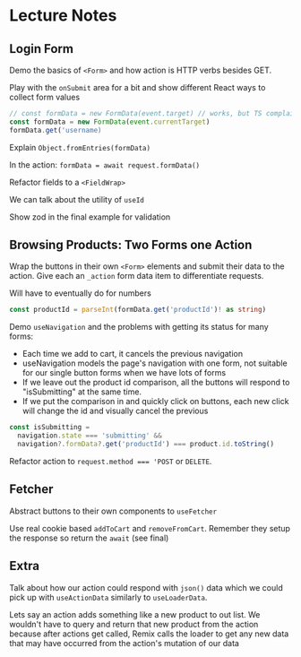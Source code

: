 # Lecture Notes

## Login Form

Demo the basics of `<Form>` and how action is HTTP verbs besides GET.

Play with the `onSubmit` area for a bit and show different React ways to collect form values

```js
// const formData = new FormData(event.target) // works, but TS complains
const formData = new FormData(event.currentTarget)
formData.get('username)
```

Explain `Object.fromEntries(formData)`

In the action: `formData = await request.formData()`

Refactor fields to a `<FieldWrap>`

We can talk about the utility of `useId`

Show zod in the final example for validation

## Browsing Products: Two Forms one Action

Wrap the buttons in their own `<Form>` elements and submit their data to the action. Give each an `_action` form data item to differentiate requests.

Will have to eventually do for numbers

```ts
const productId = parseInt(formData.get('productId')! as string)
```

Demo `useNavigation` and the problems with getting its status for many forms:

- Each time we add to cart, it cancels the previous navigation
- useNavigation models the page's navigation with one form, not suitable for our single button forms when we have lots of forms
- If we leave out the product id comparison, all the buttons will respond to "isSubmitting" at the same time.
- If we put the comparison in and quickly click on buttons, each new click will change the id and visually cancel the previous

```ts
const isSubmitting =
  navigation.state === 'submitting' &&
  navigation?.formData?.get('productId') === product.id.toString()
```

Refactor action to `request.method === 'POST` or `DELETE`.

## Fetcher

Abstract buttons to their own components to `useFetcher`

Use real cookie based `addToCart` and `removeFromCart`. Remember they setup the response so return the `await` (see final)

## Extra

Talk about how our action could respond with `json()` data which we could pick up with `useActionData` similarly to `useLoaderData`.

Lets say an action adds something like a new product to out list. We wouldn't have to query and return that new product from the action because after actions get called, Remix calls the loader to get any new data that may have occurred from the action's mutation of our data
